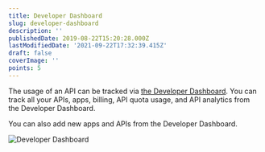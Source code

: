```yaml
---
title: Developer Dashboard
slug: developer-dashboard
description: ''
publishedDate: 2019-08-22T15:20:28.000Z
lastModifiedDate: '2021-09-22T17:32:39.415Z'
draft: false
coverImage: ''
points: 5
---
```


The usage of an API can be tracked via [the Developer Dashboard](https://rapidapi.com/developer/dashboard). You can track all your APIs, apps, billing, API quota usage, and API analytics from the Developer Dashboard.

You can also add new apps and APIs from the Developer Dashboard.

![Developer Dashboard](https://raw.githubusercontent.com/RapidAPI/DevRel-Stack-Data/dev/learn/courses/learn-rapidapi-hub-consumer/images/image4.png "Developer Dashboard")

